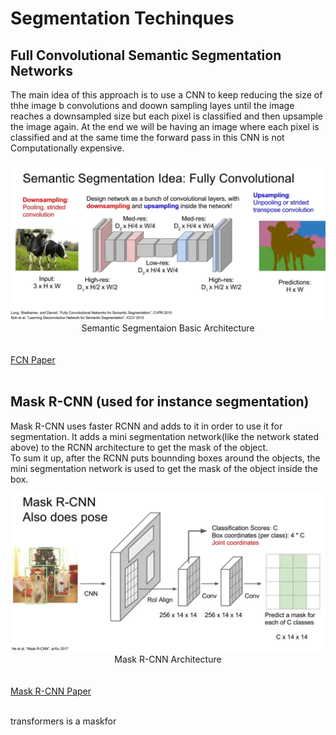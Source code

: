# Segmentation Techinques


## Full Convolutional Semantic Segmentation Networks

The main idea of this approach is to use a CNN to keep reducing the size of thhe image b convolutions and doown sampling layes until the image reaches a downsampled size but each pixel is classified and then upsample the image again. At the end we will be having an image where each pixel is classified and at the same time the forward pass in this CNN is not Computationally expensive.
<!-- image -->
<div align='center' display='flex'>
    <img src="./semanticSegmentation.png">
</div>
<center>Semantic Segmentaion Basic Architecture</center>
 <br/>
 <br/>
 <!-- paper linnk -->
<a href="https://arxiv.org/pdf/1411.4038.pdf">FCN Paper</a>
    <br/>
    <br/>

## Mask R-CNN (used for instance segmentation)

Mask R-CNN uses faster RCNN and adds to it in order to use it for segmentation. It adds a mini segmentation network(like the network stated above) to the RCNN architecture to get the mask of the object.
<br/>
To sum it up, after the RCNN puts bounnding boxes around the objects, the mini segmentation network is used to get the mask of the object inside the box.
<!-- image -->
<div align='center' display='flex'>
    <img src="./mask_rcnn.png">
</div>
<center>Mask R-CNN Architecture</center>
 <br/>
 <br/>
 <!-- paper linnk -->
<a href="https://arxiv.org/pdf/1703.06870.pdf">Mask R-CNN Paper</a>
    <br/>
    <br/>

transformers is a
maskfor







<!-- DeConvNet, SegNet,
U-Net and V-Net, HRNet -->
